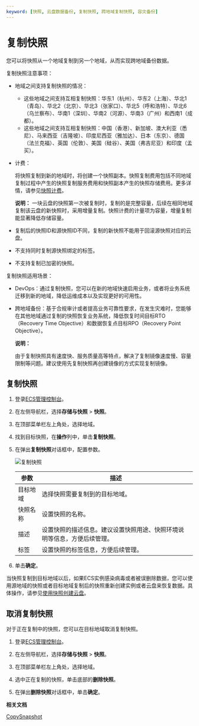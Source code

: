 ```yaml
---
keyword: [快照, 云盘数据备份, 复制快照, 跨地域复制快照, 容灾备份]
---
```


# 复制快照

您可以将快照从一个地域复制到另一个地域，从而实现跨地域备份数据。

复制快照注意事项：

-   地域之间支持复制快照的情况：
    -   这些地域之间支持互相复制快照：华东1（杭州）、华东2（上海）、华北1（青岛）、华北2（北京）、华北3（张家口）、华北5（呼和浩特）、华北6（乌兰察布）、华南1（深圳）、华南2（河源）、华南3（广州）和西南1（成都）。
    -   这些地域之间支持互相复制快照：中国（香港）、新加坡、澳大利亚（悉尼）、马来西亚（吉隆坡）、印度尼西亚（雅加达）、日本（东京）、德国（法兰克福）、英国（伦敦）、美国（硅谷）、美国（弗吉尼亚）和印度（孟买）。
-   计费：

    将快照复制到新的地域时，将创建一个快照副本。快照复制费用包括不同地域复制过程中产生的快照复制服务费用和快照副本产生的快照存储费用。更多详情，请参见[快照计费](/intl.zh-CN/产品计费/计费项/快照计费.md)。

    **说明：** 一块云盘的快照第一次被复制时，复制的是完整容量，后续在相同地域复制该云盘的新快照时，采用增量复制。快照计费的计量项为容量，增量复制能显著降低存储容量。

-   复制后的快照ID和源快照ID不同，复制的新快照不能用于回滚源快照对应的云盘。
-   不支持同时复制源快照绑定的标签。
-   不支持复制已加密的快照。

复制快照适用场景：

-   DevOps：通过复制快照，您可以在新的地域快速启用业务，或者将业务系统迁移到新的地域，降低运维成本以及实现更好的可用性。
-   跨地域备份：基于合规审计或者提高业务可靠性要求，在发生灾难时，您能够在其他地域通过复制的快照恢复业务系统，降低恢复时间目标RTO（Recovery Time Objective）和数据恢复点目标RPO（Recovery Point Objective）。

    **说明：**

    由于复制快照具有速度快、服务质量高等特点，解决了复制镜像速度慢、容量限制等问题。建议使用先复制快照再创建镜像的方式实现复制镜像。


## 复制快照

1.  登录[ECS管理控制台](https://ecs.console.aliyun.com)。

2.  在左侧导航栏，选择**存储与快照** \> **快照**。

3.  在顶部菜单栏左上角处，选择地域。

4.  找到目标快照，在**操作**列中，单击**复制快照**。

5.  在弹出**复制快照**对话框中，配置参数。

    ![复制快照](https://static-aliyun-doc.oss-accelerate.aliyuncs.com/assets/img/zh-CN/4888819951/p89221.png)

    |参数|描述|
    |--|--|
    |目标地域|选择快照需要复制到的目标地域。|
    |快照名称|设置快照的名称。|
    |描述|设置快照的描述信息。建议设置快照用途、快照环境说明等信息，方便后续管理。|
    |标签|设置快照的标签信息，方便后续管理。|

6.  单击**确定**。


当快照复制到目标地域以后，如果ECS实例感染病毒或者被误删除数据，您可以使用源地域的快照或者目标地域复制后的快照重新创建实例或者云盘来恢复数据。具体操作，请参见[使用快照创建云盘](/intl.zh-CN/块存储/云盘/创建云盘/使用快照创建云盘.md)。

## 取消复制快照

对于正在复制中的快照，您可以在目标地域取消复制快照。

1.  登录[ECS管理控制台](https://ecs.console.aliyun.com)。

2.  在左侧导航栏，选择**存储与快照** \> **快照**。

3.  在顶部菜单栏左上角处，选择地域。

4.  选中正在复制的快照，单击底部的**删除快照**。

5.  在弹出**删除快照**对话框中，单击**确定**。


**相关文档**  


[CopySnapshot](/intl.zh-CN/API参考/快照/CopySnapshot.md)

